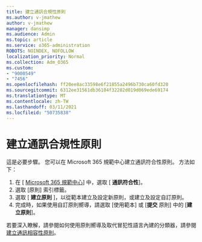 ```yaml
---
title: 建立通訊合規性原則
ms.author: v-jmathew
author: v-jmathew
manager: dansimp
ms.audience: Admin
ms.topic: article
ms.service: o365-administration
ROBOTS: NOINDEX, NOFOLLOW
localization_priority: Normal
ms.collection: Adm_O365
ms.custom:
- "9000549"
- "7456"
ms.openlocfilehash: ff20ee8ac33598e6f21855a2496b730ca60fd320
ms.sourcegitcommit: 6312ee31561db36104f32282d019d069ede69174
ms.translationtype: MT
ms.contentlocale: zh-TW
ms.lasthandoff: 03/11/2021
ms.locfileid: "50735838"
---
```

# <a name="create-a-communication-compliance-policy"></a>建立通訊合規性原則

這是必要步驟。 您可以在 Microsoft 365 規範中心建立通訊符合性原則。 方法如下：

1. 在 [ [Microsoft 365 規範中心](https://go.microsoft.com/fwlink/?linkid=2130502)] 中，選取 [ **通訊符合性**]。
2. 選取 [原則] 索引標籤。
3. 選取 [ **建立原則** ]，以從範本建立及設定新原則，或建立及設定自訂原則。
4. 完成時，如果使用自訂原則嚮導，請選取 [使用範本] 或 [**提交** 原則] 中的 [**建立原則**]。

若要深入瞭解，請參閱如何使用原則嚮導及取代冒犯性語言內建的分類器，請參閱 [建立通訊相容性原則](https://go.microsoft.com/fwlink/?linkid=2129079)。
